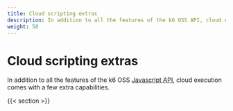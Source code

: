 ```yaml
---
title: Cloud scripting extras
description: In addition to all the features of the k6 OSS API, cloud execution comes with a few extra capabilities.
weight: 50
---
```


# Cloud scripting extras

In addition to all the features of the k6 OSS [Javascript API](https://k6.io/docs/javascript-api), cloud execution comes with a few extra capabilities.

{{< section >}}
